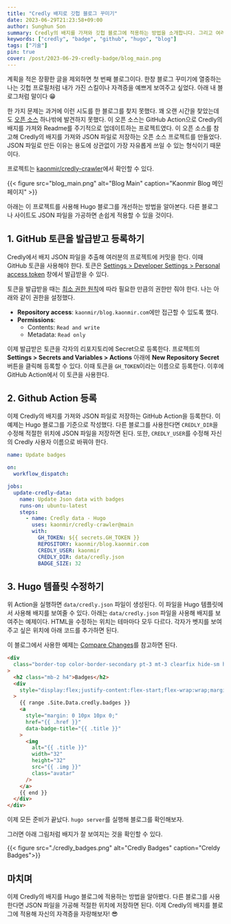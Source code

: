 ```yaml
---
title: "Credly 배지로 깃헙 블로그 꾸미기"
date: 2023-06-29T21:23:58+09:00
author: Sunghun Son
summary: Credly의 배지를 가져와 깃헙 블로그에 적용하는 방법을 소개합니다. 그리고 여러분의 블로그를 더 예쁘게 꾸밉니다.
keywords: ["credly", "badge", "github", "hugo", "blog"]
tags: ["기술"]
pin: true
cover: /post/2023-06-29-credly-badge/blog_main.png
---
```


계획을 적은 장황한 글을 제외하면 첫 번째 블로그이다. 한창 블로그 꾸미기에 열중하는 나는 깃헙 프로필처럼 내가 가진 스킬이나 자격증을 예쁘게 보여주고 싶었다. 아래 내 블로그처럼 말이다 😁

한 가지 문제는 과거에 이런 시도를 한 블로그를 찾지 못했다. 꽤 오랜 시간을 찾았는데도 [오픈 소스](https://github.com/pemtajo/badge-readme) 하나밖에 발견하지 못했다. 이 오픈 소스는 GitHub Action으로 Credly의 배지를 가져와 Readme를 주기적으로 업데이트하는 프로젝트였다. 이 오픈 소스를 참고해 Credly의 배지를 가져와 JSON 파일로 저장하는 오픈 소스 프로젝트를 만들었다. JSON 파일로 만든 이유는 용도에 상관없이 가장 자유롭게 쓰일 수 있는 형식이기 때문이다.

프로젝트는 [kaonmir/credly-crawler](https://github.com/kaonmir/credly-crawler)에서 확인할 수 있다.

{{< figure src="blog_main.png" alt="Blog Main" caption="Kaonmir Blog 메인 페이지" >}}

아래는 이 프로젝트를 사용해 Hugo 블로그를 개선하는 방법을 알아본다. 다른 블로그나 사이트도 JSON 파일을 가공하면 손쉽게 적용할 수 있을 것이다.

## 1. GitHub 토큰을 발급받고 등록하기

Credly에서 배지 JSON 파일을 추출해 여러분의 프로젝트에 커밋을 한다. 이때 GitHub 토큰을 사용해야 한다. 토큰은 [Settings > Developer Settings > Personal access token](https://github.com/settings/tokens?type=beta) 창에서 발급받을 수 있다.

토큰을 발급받을 때는 [최소 권한 원칙](https://www.cloudflare.com/ko-kr/learning/access-management/principle-of-least-privilege/#:~:text=%22%EC%B5%9C%EC%86%8C%20%EA%B6%8C%ED%95%9C%20%EC%95%A1%EC%84%B8%EC%8A%A4%22%EB%9D%BC%EA%B3%A0%EB%8F%84%20%ED%95%98%EB%8A%94,%EB%B6%80%EC%A0%95%EC%A0%81%EC%9D%B8%20%EC%98%81%ED%96%A5%EC%9D%B4%20%EC%BB%A4%EC%A7%91%EB%8B%88%EB%8B%A4.)에 따라 필요한 만큼의 권한만 줘야 한다. 나는 아래와 같이 권한을 설정했다.

- **Repository access**: `kaonmir/blog.kaonmir.com`에만 접근할 수 있도록 했다.
- **Permissions**:
  - Contents: `Read and write`
  - Metadata: `Read only`

이제 발급받은 토큰을 각자의 리포지토리에 Secret으로 등록한다. 프로젝트의 **Settings > Secrets and Variables > Actions** 아래에 **New Repository Secret** 버튼을 클릭해 등록할 수 있다. 이때 토큰을 `GH_TOKEN`이라는 이름으로 등록한다. 이후에 GitHub Action에서 이 토큰을 사용한다.

## 2. Github Action 등록

이제 Credly의 배지를 가져와 JSON 파일로 저장하는 GitHub Action을 등록한다. 이 예제는 Hugo 블로그를 기준으로 작성했다. 다른 블로그를 사용한다면 `CREDLY_DIR`을 수정해 적절한 위치에 JSON 파일을 저장하면 된다. 또한, `CREDLY_USER`를 수정해 자신의 Credly 사용자 이름으로 바꿔야 한다.

```yaml
name: Update badges

on:
  workflow_dispatch:

jobs:
  update-credly-data:
    name: Update Json data with badges
    runs-on: ubuntu-latest
    steps:
      - name: Credly data - Hugo
        uses: kaonmir/credly-crawler@main
        with:
          GH_TOKEN: ${{ secrets.GH_TOKEN }}
          REPOSITORY: kaonmir/blog.kaonmir.com
          CREDLY_USER: kaonmir
          CREDLY_DIR: data/credly.json
          BADGE_SIZE: 32
```

## 3. Hugo 템플릿 수정하기

위 Action을 실행하면 `data/credly.json` 파일이 생성된다. 이 파일을 Hugo 템플릿에서 사용해 배지를 보여줄 수 있다. 아래는 `data/credly.json` 파일을 사용해 배지를 보여주는 예제이다. HTML을 수정하는 위치는 테마마다 모두 다르다. 각자가 벳지를 보여주고 싶은 위치에 아래 코드를 추가하면 된다.

이 블로그에서 사용한 예제는 [Compare Changes](https://github.com/kaonmir/blog.kaonmir.com/compare/9f82d10fa234def70e01d5c609ba6adcba1b66d6...340aabc75f099c89737e605baa3ebc84ac6d9975)를 참고하면 된다.

```html
<div
  class="border-top color-border-secondary pt-3 mt-3 clearfix hide-sm hide-md"
>
  <h2 class="mb-2 h4">Badges</h2>
  <div
    style="display:flex;justify-content:flex-start;flex-wrap:wrap;margin-bottom:3px;"
  >
    {{ range .Site.Data.credly.badges }}
    <a
      style="margin: 0 10px 10px 0;"
      href="{{ .href }}"
      data-badge-title="{{ .title }}"
    >
      <img
        alt="{{ .title }}"
        width="32"
        height="32"
        src="{{ .img }}"
        class="avatar"
      />
    </a>
    {{ end }}
  </div>
</div>
```

이제 모든 준비가 끝났다. `hugo server`를 실행해 블로그를 확인해보자.

그러면 아래 그림처럼 배지가 잘 보여지는 것을 확인할 수 있다.

{{< figure src="./credly_badges.png" alt="Credly Badges" caption="Creldy Badges">}}

## 마치며

이제 Credly의 배지를 Hugo 블로그에 적용하는 방법을 알아봤다. 다른 블로그를 사용한다면 JSON 파일을 가공해 적절한 위치에 저장하면 된다. 이제 Credly의 배지를 블로그에 적용해 자신의 자격증을 자랑해보자! 😎
